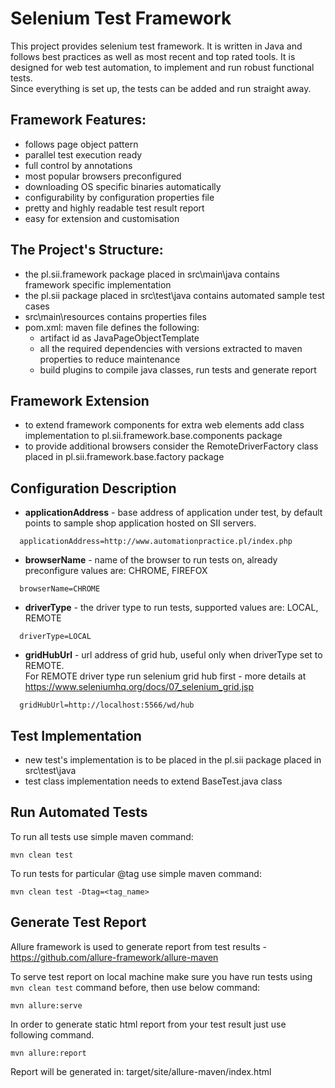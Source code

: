 # Selenium Test Framework  
This project provides selenium test framework. It is written in Java and follows best practices as well as most recent 
and top rated tools. It is designed for web test automation, to implement and run robust functional tests.  
Since everything is set up, the tests can be added and run straight away.
 
## Framework Features:
* follows page object pattern
* parallel test execution ready
* full control by annotations
* most popular browsers preconfigured
* downloading OS specific binaries automatically
* configurability by configuration properties file
* pretty and highly readable test result report
* easy for extension and customisation
 
## The Project's Structure:
* the pl.sii.framework package placed in src\main\java contains framework specific implementation
* the pl.sii package placed in src\test\java contains automated sample test cases 
* src\main\resources contains properties files
* pom.xml: maven file defines the following:
  * artifact id as JavaPageObjectTemplate
  * all the required dependencies with versions extracted to maven properties to reduce maintenance
  * build plugins to compile java classes, run tests and generate report

## Framework Extension
* to extend framework components for extra web elements add class implementation to pl.sii.framework.base.components package
* to provide additional browsers consider the RemoteDriverFactory class placed in pl.sii.framework.base.factory package

## Configuration Description
* **applicationAddress** - base address of application under test, by default points to sample shop application hosted on SII servers.
 ```  
   applicationAddress=http://www.automationpractice.pl/index.php
```  
  
* **browserName** - name of the browser to run tests on, already preconfigure values are: CHROME, FIREFOX  
```  
  browserName=CHROME  
```  
  
* **driverType** - the driver type to run tests, supported values are: LOCAL, REMOTE
```  
  driverType=LOCAL  
```  
  
* **gridHubUrl** - url address of grid hub, useful only when driverType set to REMOTE.  
For REMOTE driver type run selenium grid hub first - more details at https://www.seleniumhq.org/docs/07_selenium_grid.jsp  
```  
  gridHubUrl=http://localhost:5566/wd/hub  
```  

## Test Implementation
* new test's implementation is to be placed in the pl.sii package placed in src\test\java
* test class implementation needs to extend BaseTest.java class

## Run Automated Tests
To run all tests use simple maven command:  
```  
mvn clean test  
```  

To run tests for particular @tag use simple maven command:  
```  
mvn clean test -Dtag=<tag_name>
``` 
  
## Generate Test Report  
Allure framework is used to generate report from test results - https://github.com/allure-framework/allure-maven  

To serve test report on local machine make sure you have run tests using `mvn clean test` command before, then use below command:  
```  
mvn allure:serve  
```  

In order to generate static html report from your test result just use following command.  
```  
mvn allure:report  
```
Report will be generated in: target/site/allure-maven/index.html